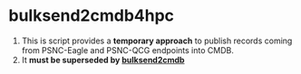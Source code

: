 # bulksend2cmdb4hpc
1. This is script provides a __temporary approach__ to publish records coming from PSNC-Eagle and PSNC-QCG endpoints into CMDB.
2. It __must be superseded by [bulksend2cmdb](https://github.com/indigo-dc/bulksend2cmdb)__
